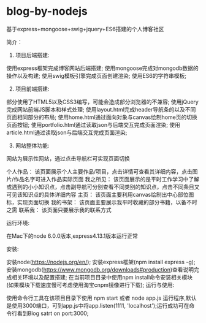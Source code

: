 # blog-by-nodejs
基于express+mongoose+swig+jquery+ES6搭建的个人博客社区

简介：
1. 项目后端搭建:

使用express框架完成博客网站后端搭建;
使用mongoose完成对mongodb数据的操作以及构建;
使用swig模板引擎完成页面创建渲染;
使用ES6的字符串模板;

2. 项目前端搭建:

部分使用了HTML5以及CSS3编写，可能会造成部分浏览器的不兼容;
使用jQuery完成网站前端JS脚本和样式处理;
使用layout.html完成header导航条的以及不同页面相同部分的布局;
使用home.html通过面向对象与canvas绘制home页的切换页面按钮;
使用portfolio.html通过读取json与后端交互完成页面渲染;
使用article.html通过读取json与后端交互完成页面渲染;

3. 网站整体功能:

网站为展示性网站，通过点击导航栏可实现页面切换

个人作品：
    该页面展示个人主要作品/项目，点击详情可查看其详细内容，点击图片/作品名字可进入作品实际页面
我之所见：
    该页面展示的是平时工作学习中了解或遇到的小小知识点，点击副导航可分别查看不同类别的知识点，点击不同条目又可见该知识点的具体详细内容
主页：
    该页面主要利用canvas绘制出中心部位图标，实现页面切换
我的书架：
    该页面主要展示我平时收藏的部分书籍，以备不时之需
联系我：
    该页面只要展示我的联系方式


运行环境:

在Mac下的node 6.0.0版本,express4.13.1版本运行正常

安装:

安装node(https://nodejs.org/en/);
安装express框架(npm install express -g);
安装mongodb(https://www.mongodb.org/downloads#production)查看说明完成相关环境以及配置搭建;
在当前项目目录中使用npm install命令安装相关模块(如果模块下载速度慢可考虑使用淘宝cnpm镜像进行下载);
运行与使用:

使用命令行工具在该项目目录下使用 npm start 或者 node app.js 运行程序,默认是使用3000端口，可到app.js中将app.listen(1111, 'localhost');运行成功可在命令行看到Blog satrt on port:3000;

